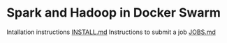 # Spark and Hadoop in Docker Swarm

Intallation instructions [INSTALL.md](docs/INSTALL.md)
Instructions to submit a job [JOBS.md](docs/JOBS.md)